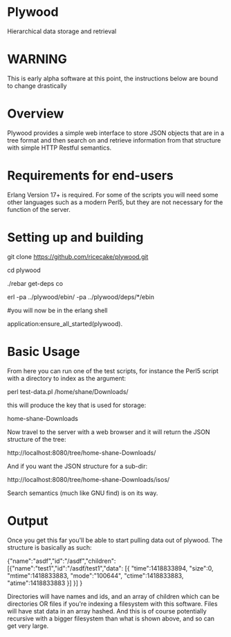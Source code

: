 Plywood
======

Hierarchical data storage and retrieval

WARNING
=======

This is early alpha software at this point, the
instructions below are bound to change drastically

Overview
========

Plywood provides a simple web interface to store JSON
objects that are in a tree format and then search on
and retrieve information from that structure with
simple HTTP Restful semantics.

Requirements for end-users
==========================

Erlang Version 17+ is required.
For some of the scripts you will need some other languages such as a modern Perl5,
but they are not necessary for the function of the server.

Setting up and building
=======================

  git clone https://github.com/ricecake/plywood.git

  cd plywood

  ./rebar get-deps co

  erl -pa ../plywood/ebin/ -pa ../plywood/deps/*/ebin

  #you will now be in the erlang shell

  application:ensure_all_started(plywood).

Basic Usage
===========

From here you can run one of the test scripts, for
instance the Perl5 script with a directory to
index as the argument:

  perl test-data.pl /home/shane/Downloads/

this will produce the key that is used for storage:

  home-shane-Downloads

Now travel to the server with a web browser and it
will return the JSON structure of the tree:

  http://localhost:8080/tree/home-shane-Downloads/

And if you want the JSON structure for a sub-dir:

  http://localhost:8080/tree/home-shane-Downloads/isos/

Search semantics (much like GNU find) is on its way.

Output
======

Once you get this far you'll be able to start pulling
data out of plywood. The structure is basically as such:

{"name":"asdf","id":"/asdf","children":
  [{"name":"test1","id":"/asdf/test1","data":
    [{
      "time":1418833894,
      "size":0,
      "mtime":1418833883,
      "mode":"100644",
      "ctime":1418833883,
      "atime":1418833883
    }]
  }]
}

Directories will have names and ids, and an array of children
which can be directories OR files if you're indexing a filesystem
with this software.
Files will have stat data in an array hashed. And this is of course
potentially recursive with a bigger filesystem than what is shown above,
and so can get very large.
